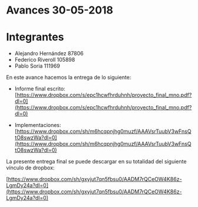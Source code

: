 # Avances 30-05-2018

# Integrantes
- Alejandro Hernández 87806
- Federico Riveroll 105898
- Pablo Soria 111969

En este avance hacemos la entrega de lo siguiente:

 - Informe final escrito: [https://www.dropbox.com/s/epc1hcwfhrduhnh/proyecto_final_mno.pdf?dl=0](https://www.dropbox.com/s/epc1hcwfhrduhnh/proyecto_final_mno.pdf?dl=0)



 - Implementaciones: [https://www.dropbox.com/sh/m6hcqpnjhg0muzf/AAAVsrTuubV3wFnsQtO8swzWa?dl=0](https://www.dropbox.com/sh/m6hcqpnjhg0muzf/AAAVsrTuubV3wFnsQtO8swzWa?dl=0)



La presente entrega final se puede descargar en su totalidad del siguiente vínculo de dropbox:

[https://www.dropbox.com/sh/gxyjut7qn5fbsu0/AADM7rQCeOW4K86z-LgmDy24a?dl=0](https://www.dropbox.com/sh/gxyjut7qn5fbsu0/AADM7rQCeOW4K86z-LgmDy24a?dl=0)
